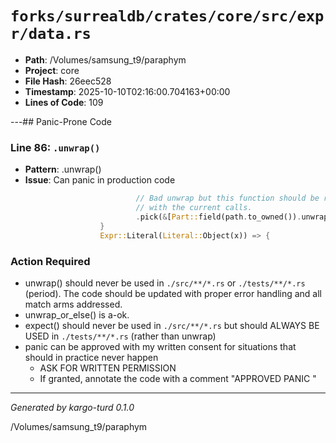 # `forks/surrealdb/crates/core/src/expr/data.rs`

- **Path**: /Volumes/samsung_t9/paraphym
- **Project**: core
- **File Hash**: 26eec528  
- **Timestamp**: 2025-10-10T02:16:00.704163+00:00  
- **Lines of Code**: 109

---## Panic-Prone Code


### Line 86: `.unwrap()`

- **Pattern**: .unwrap()
- **Issue**: Can panic in production code

```rust
							// Bad unwrap but this function should be removed anyway and it works
							// with the current calls.
							.pick(&[Part::field(path.to_owned()).unwrap()]))
					}
					Expr::Literal(Literal::Object(x)) => {
```

### Action Required

- unwrap() should never be used in `./src/**/*.rs` or `./tests/**/*.rs` (period). The code should be updated with proper error handling and all match arms addressed.
- unwrap_or_else() is a-ok. 
- expect() should never be used in `./src/**/*.rs` but should ALWAYS BE USED in `./tests/**/*.rs` (rather than unwrap)
- panic can be approved with my written consent for situations that should in practice never happen  
  - ASK FOR WRITTEN PERMISSION
  - If granted, annotate the code with a comment "APPROVED PANIC "

---

*Generated by kargo-turd 0.1.0*

/Volumes/samsung_t9/paraphym